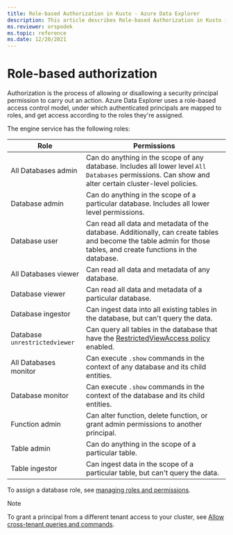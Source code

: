 ```yaml
---
title: Role-based Authorization in Kusto - Azure Data Explorer
description: This article describes Role-based Authorization in Kusto in Azure Data Explorer.
ms.reviewer: orspodek
ms.topic: reference
ms.date: 12/20/2021
---
```

# Role-based authorization

Authorization is the process of allowing or disallowing a security principal permission to carry out an action.
Azure Data Explorer uses a role-based access control model, under which authenticated principals are mapped to roles, and get access according to the roles they're assigned.

The engine service has the following roles:

|Role |Permissions |
|---|---|
|All Databases admin |Can do anything in the scope of any database. Includes all lower level `All Databases` permissions. Can show and alter certain cluster-level policies. |
|Database admin|Can do anything in the scope of a particular database. Includes all lower level permissions.  |
|Database user |Can read all data and metadata of the database. Additionally, can create tables and become the table admin for those tables, and create functions in the database.|
|All Databases viewer |Can read all data and metadata of any database. |
|Database viewer |Can read all data and metadata of a particular database. |
|Database ingestor |Can ingest data into all existing tables in the database, but can't query the data. |
|Database `unrestrictedviewer` |Can query all tables in the database that have the [RestrictedViewAccess policy](../show-table-restricted-view-access-policy-command.md) enabled. |
|All Databases monitor |Can execute `.show` commands in the context of any database and its child entities. |
|Database monitor |Can execute `.show` commands in the context of the database and its child entities.  |
|Function admin |Can alter function, delete function, or grant admin permissions to another principal. |
|Table admin |Can do anything in the scope of a particular table. |
|Table ingestor |Can ingest data in the scope of a particular table, but can't query the data. |

To assign a database role, see [managing roles and permissions](../security-roles.md#managing-security-roles).

> [!NOTE]
> To grant a principal from a different tenant access to your cluster, see [Allow cross-tenant queries and commands](../../../cross-tenant-query-and-commands.md).
